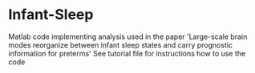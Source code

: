 # Infant-Sleep
Matlab code implementing analysis used in the paper 'Large-scale brain modes reorganize between infant sleep states and carry prognostic information for preterms'
See tutorial file for instructions how to use the code
